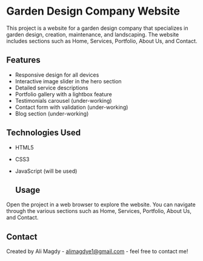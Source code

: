# Garden Design Company Website

This project is a website for a garden design company that specializes in garden design, creation, maintenance, and landscaping. The website includes sections such as Home, Services, Portfolio, About Us, and Contact.


## Features

- Responsive design for all devices
- Interactive image slider in the hero section
- Detailed service descriptions
- Portfolio gallery with a lightbox feature
- Testimonials carousel (under-working)
- Contact form with validation (under-working)
- Blog section (under-working)


## Technologies Used

- HTML5
- CSS3
- JavaScript (will be used)


  ## Usage

Open the project in a web browser to explore the website. You can navigate through the various sections such as Home, Services, Portfolio, About Us, and Contact.


## Contact

Created by Ali Magdy - alimagdye1@gmail.com - feel free to contact me!

